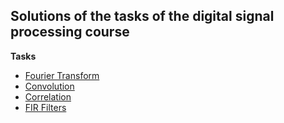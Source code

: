 Solutions of the tasks of the digital signal processing course
-----------------------------------

**Tasks**

- [Fourier Transform](http://nbviewer.jupyter.org/github/moonlightnvkz/Signals/blob/master/Fourier.ipynb)
- [Convolution](http://nbviewer.jupyter.org/github/moonlightnvkz/Signals/blob/master/Convolution.ipynb)
- [Correlation](http://nbviewer.jupyter.org/github/moonlightnvkz/Signals/blob/master/Correlation.ipynb)
- [FIR Filters](http://nbviewer.jupyter.org/github/moonlightnvkz/Signals/blob/master/FIRF.ipynb)
